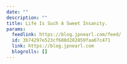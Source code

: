 ```yaml
---
date: ""
description: ""
title: Life Is Such A Sweet Insanity.
params:
  feedlink: https://blog.jpnearl.com/feed/
  id: 3b74297e523cf688d282859faa67c471
  link: https://blog.jpnearl.com
  blogrolls: []
---
```


